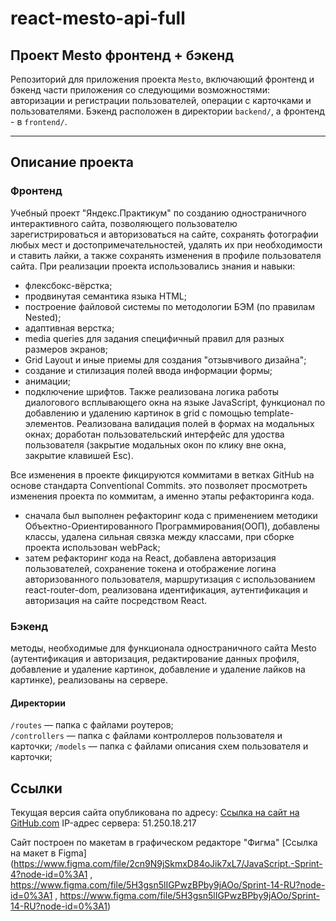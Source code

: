 # react-mesto-api-full 
## Проект Mesto фронтенд + бэкенд
Репозиторий для приложения проекта `Mesto`, включающий фронтенд и бэкенд части приложения со следующими возможностями: авторизации и регистрации пользователей, операции с карточками и пользователями. Бэкенд расположен в директории `backend/`, а фронтенд - в `frontend/`. 
  
------

## Описание проекта
### Фронтенд 

Учебный проект "Яндекс.Практикум" по созданию одностраничного интерактивного сайта, позволяющего пользователю зарегистрироваться и авторизоваться на сайте, сохранять фотографии любых мест и достопримечательностей, удалять их при необходимости и ставить лайки, а также сохранять изменения в профиле пользователя сайта. 
При реализации проекта использовались знания и навыки:
* флексбокс-вёрстка;
* продвинутая семантика языка HTML;
* построение файловой системы по методологии БЭМ (по правилам Nested);
* адаптивная верстка;
* media queries для задания специфичный правил для разных размеров экранов;
* Grid Layout и иные приемы для создания "отзывчивого дизайна";
* создание и стилизация полей ввода информации формы;
* анимации;
* подключение шрифтов.
Также реализована логика работы диалогового всплывающего окна на языке JavaScript, функционал по добавлению и удалению картинок в grid с помощью template-элементов. Реализована валидация полей в формах на модальных окнах; доработан пользовательский  интерфейс для удоства пользователя (закрытие модальных окон по клику вне окна, закрытие клавишей Esc).

Все изменения в проекте фикцируются коммитами в ветках GitHub на основе стандарта Conventional Commits. это позволяет просмотреть изменения проекта по коммитам, а именно этапы рефакторинга кода.
* сначала был выполнен рефакторинг кода с применением методики Объектно-Ориентированного Программирования(ООП), добавлены классы, удалена сильная связка между классами, при сборке проекта использован webPack;
* затем рефакторинг кода на React, добавлена авторизация пользователей, сохранение токена и отображение логина авторизованного пользователя, маршрутизация с использованием react-router-dom, реализована идентификация, аутентификация и авторизация на сайте посредством React.

### Бэкенд

методы, необходимые для функционала одностраничного сайта  Mesto (аутентификация и авторизация, редактирование данных профиля, добавление и удаление картинок, добавление и удаление лайков на картинке), реализованы на сервере.

#### Директории

`/routes` — папка с файлами роутеров;  
`/controllers` — папка с файлами контроллеров пользователя и карточки; 
`/models` — папка с файлами описания схем пользователя и карточки;

## Ссылки

Текущая версия сайта опубликована по адресу:
[Ссылка на сайт на GitHub.com](https://github.com/itdolmatova/react-mesto-api-full.git)
IP-адрес сервера: 51.250.18.217

Сайт построен по макетам в графическом редакторе "Фигма" 
[Ссылка на макет в Figma](https://www.figma.com/file/2cn9N9jSkmxD84oJik7xL7/JavaScript.-Sprint-4?node-id=0%3A1 , 
https://www.figma.com/file/5H3gsn5lIGPwzBPby9jAOo/Sprint-14-RU?node-id=0%3A1 , https://www.figma.com/file/5H3gsn5lIGPwzBPby9jAOo/Sprint-14-RU?node-id=0%3A1)
